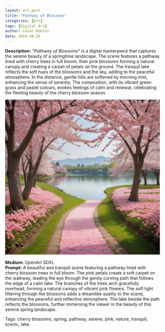 ```yaml
---
layout: art_post
title: "Pathway of Blossoms"
categories: [Art]
tags: [Digital Art]
author: César Robles
date: 2024-08-26
---
```

**Description:** *"Pathway of Blossoms"* is a digital masterpiece that captures the serene beauty of a springtime landscape. The scene features a pathway lined with cherry trees in full bloom, their pink blossoms forming a natural canopy and creating a carpet of petals on the ground. The tranquil lake reflects the soft hues of the blossoms and the sky, adding to the peaceful atmosphere. In the distance, gentle hills are softened by morning mist, enhancing the sense of serenity. The composition, with its vibrant green grass and pastel colours, evokes feelings of calm and renewal, celebrating the fleeting beauty of the cherry blossom season.

![Pathway of Blossoms](/imag/digital_art/pathway_of_blossoms.jpg)

**Medium:** OpenArt SDXL\
**Prompt:** A beautiful and tranquil scene featuring a pathway lined with cherry blossom trees in full bloom. The pink petals create a soft carpet on the walkway, leading the eye through the gently curving path that follows the edge of a calm lake. The branches of the trees arch gracefully overhead, forming a natural canopy of vibrant pink flowers. The soft light filtering through the blossoms adds a dreamlike quality to the scene, enhancing the peaceful and reflective atmosphere. The lake beside the path reflects the blossoms, further immersing the viewer in the beauty of this serene spring landscape.

Tags: cherry blossoms, spring, pathway, serene, pink, nature, tranquil, scenic, lake.

